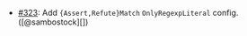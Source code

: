 * [#323](https://github.com/rubocop/rubocop-minitest/pull/323): Add `{Assert,Refute}Match` `OnlyRegexpLiteral` config. ([@sambostock][])
